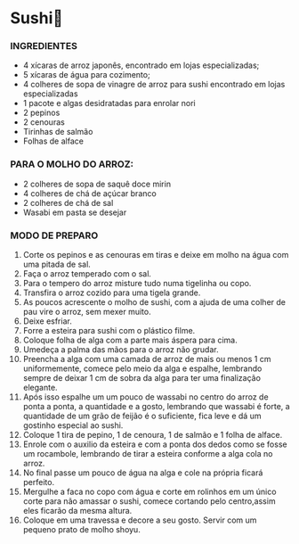 # Sushi:sushi:



### INGREDIENTES

- 4 xícaras de arroz japonês, encontrado em lojas  especializadas;
- 5 xícaras de água para cozimento;
- 4 colheres de sopa de vinagre de arroz para sushi encontrado em lojas especializadas
- 1 pacote e algas desidratadas para enrolar nori
- 2 pepinos
- 2 cenouras
- Tirinhas de salmão
- Folhas de alface

### PARA O MOLHO DO ARROZ:

- 2 colheres de sopa de saquê doce mirin
- 4 colheres de chá de açúcar branco
- 2 colheres de chá de sal
- Wasabi em pasta se desejar

### MODO DE PREPARO

1. Corte os pepinos e as cenouras em tiras e deixe em molho na água com uma pitada de sal.
2. Faça o arroz temperado com o sal.
3. Para o tempero do arroz misture tudo numa tigelinha ou copo.
4. Transfira o arroz cozido para uma tigela grande.
5. As poucos acrescente o molho de sushi, com a ajuda de uma colher de pau vire o arroz, sem mexer muito.
6. Deixe esfriar.
7. Forre a esteira para sushi com o plástico filme.
8. Coloque folha de alga com a parte mais áspera para cima.
9. Umedeça a palma das mãos para o arroz não grudar.
10. Preencha a alga com uma camada de arroz de mais ou menos 1 cm uniformemente, comece pelo meio da alga e espalhe, lembrando sempre de deixar 1 cm de sobra da alga para ter uma finalização elegante.
11. Após isso espalhe um um pouco de wassabi no centro do arroz de ponta a ponta, a quantidade e a gosto, lembrando que wassabi é forte, a quantidade de um grão de feijão é o suficiente, fica leve e dá um gostinho especial ao sushi.
12. Coloque 1 tira de pepino, 1 de cenoura, 1 de salmão e 1 folha de alface.
13. Enrole com o auxilio da esteira e com a ponta dos dedos como se fosse um rocambole, lembrando de tirar a esteira conforme a alga cola no arroz.
14. No final passe um pouco de água na alga e cole na própria ficará perfeito.
15. Mergulhe a faca no copo com água e corte em rolinhos em um único corte para não amassar o sushi, comece cortando pelo centro,assim eles ficarão da mesma altura.
16. Coloque em uma travessa e decore a seu gosto.
    Servir com um pequeno prato de molho shoyu.
